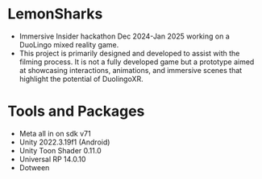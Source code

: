 # LemonSharks
- Immersive Insider hackathon Dec 2024-Jan 2025 working on a DuoLingo mixed reality game.
- This project is primarily designed and developed to assist with the filming process. It is not a fully developed game but a prototype aimed at showcasing interactions, animations, and immersive scenes that highlight the potential of DuolingoXR.

# Tools and Packages
- Meta all in on sdk v71
- Unity 2022.3.19f1 (Android)
- Unity Toon Shader 0.11.0
- Universal RP 14.0.10
- Dotween